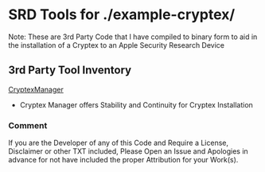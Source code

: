 # SRD Tools for ./example-cryptex/

Note: These are 3rd Party Code that I have compiled to binary form to aid in the installation of a Cryptex to an Apple Security Research Device

## 3rd Party Tool Inventory

[CryptexManager](https://github.com/pinauten/CryptexManager)
- Cryptex Manager offers Stability and Continuity for Cryptex Installation

### Comment

If you are the Developer of any of this Code and Require a License, Disclaimer or other TXT included, Please Open an Issue and Apologies in advance for not have included the proper Attribution for your Work(s).
